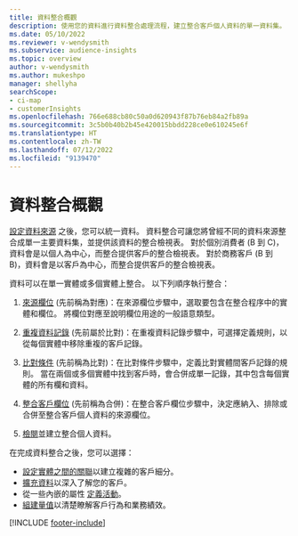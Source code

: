 ```yaml
---
title: 資料整合概觀
description: 使用您的資料進行資料整合處理流程，建立整合客戶個人資料的單一資料集。
ms.date: 05/10/2022
ms.reviewer: v-wendysmith
ms.subservice: audience-insights
ms.topic: overview
author: v-wendysmith
ms.author: mukeshpo
manager: shellyha
searchScope:
- ci-map
- customerInsights
ms.openlocfilehash: 766e688cb80c50a0d620943f87b76eb84a2fb89a
ms.sourcegitcommit: 3c5b0b40b2b45e420015bbdd228ce0e610245e6f
ms.translationtype: HT
ms.contentlocale: zh-TW
ms.lasthandoff: 07/12/2022
ms.locfileid: "9139470"
---
```

# <a name="data-unification-overview"></a>資料整合概觀

[設定資料來源](data-sources.md) 之後，您可以統一資料。 資料整合可讓您將曾經不同的資料來源整合成單一主要資料集，並提供該資料的整合檢視表。 對於個別消費者 (B 到 C)，資料會是以個人為中心，而整合提供客戶的整合檢視表。 對於商務客戶 (B 到 B)，資料會是以客戶為中心，而整合提供客戶的整合檢視表。

資料可以在單一實體或多個實體上整合。 以下列順序執行整合：

1. [來源欄位](map-entities.md) (先前稱為對應)：在來源欄位步驟中，選取要包含在整合程序中的實體和欄位。 將欄位對應至說明欄位用途的一般語意類型。

1. [重複資料記錄](remove-duplicates.md) (先前屬於比對)：在重複資料記錄步驟中，可選擇定義規則，以從每個實體中移除重複的客戶記錄。

1. [比對條件](match-entities.md) (先前稱為比對)：在比對條件步驟中，定義比對實體間客戶記錄的規則。 當在兩個或多個實體中找到客戶時，會合併成單一記錄，其中包含每個實體的所有欄和資料。

1. [整合客戶欄位](merge-entities.md) (先前稱為合併)：在整合客戶欄位步驟中，決定應納入、排除或合併至整合客戶個人資料的來源欄位。  

1. [檢閱](review-unification.md)並建立整合個人資料。

在完成資料整合之後，您可以選擇：

- [設定實體之間的關聯](relationships.md)以建立複雜的客戶細分。
- [擴充資料](enrichment-hub.md)以深入了解您的客戶。
- 從一些內嵌的屬性 [定義活動](activities.md)。
- [組建量值](measures.md)以清楚瞭解客戶行為和業務績效。

[!INCLUDE [footer-include](includes/footer-banner.md)]
